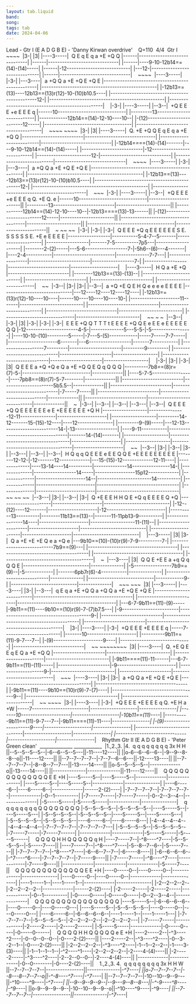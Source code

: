 ```yaml
---
layout: tab.liquid
band:
song:
tags: tab
date: 2024-04-06
---
```

Lead - Gtr I (E A D G B E) - 'Danny Kirwan overdrive'     Q=110  4/4   Gtr I                           ~~~~   |3-|    |3|  |----3-----|   Q  E    q E  q  a      +E   +Q   Q |------|------------------------------| |------|------------------------------| |------|----9-10-12b14==(14)-(14)-----| |------|-12---------------------------| |---12-|------------------------------| |------|------------------------------|              ~~~~                |----3-----|    |-3-|   |---3----|    a      +Q   Q  a      +E   +Q   E  +Q        E |-------------------------------------------------| |-------------------------------------------------| |-12b13==(13)----12b13==(13)r(12)-10-(10)b10.5----| |----------------------------------------------12-| |-------------------------------------------------| |-------------------------------------------------|       |-3-|  |----3-----|   |--3--|    +Q   E  E  E      +e   E  E  E  q |------10-----------------------------| |---------13--------------------------| |------------12b14==(14)-12-10----10--| |-(12)-------------------------12-----| |-------------------------------------| |-------------------------------------|                ~~~~                             ~~~~                       |3-|    |3|  |----3-----|    Q.       +E   +Q   Q  E    q E  q  a      +E   +Q   Q |--------------------------|------------------------------| |--------------------------|------------------------------| |-12b14====(14)-(14)-------|----9-10-12b14==(14)-(14)-----| |--------------------------|-12---------------------------| |-----------------------12-|------------------------------| |--------------------------|------------------------------|              ~~~~                |----3-----|    |-3-|   |---3----|    a      +Q   Q  a      +E   +Q   E  +Q        E |-------------------------------------------------| |-------------------------------------------------| |-12b13==(13)----12b13==(13)r(12)-10-(10)b10.5----| |----------------------------------------------12-| |-------------------------------------------------| |-------------------------------------------------|                                                          ~~~     |-3-|  |----3-----|   |--3--|    +Q   E  E  E      +e   E  E  E  q     Q.       +E   Q.   e |------10-----------------------------|-----------------------|| |---------13--------------------------|-----------------------|| |------------12b14==(14)-12-10----10--|-12b13====(13)-13------|| |-(12)-------------------------12-----|-----------------------|| |-------------------------------------|-----------------------|| |-------------------------------------|-----------------------||            ~                         ~~             ~~      |-3-|           |-3-| |-3-|   Q  E E E +Q   q    E E E E E E S E. S S S S   S E. +E  e E E E E |------------------|-----------5-4-7--5-------|--------------------| |------------------|-------7-5----------7p5---|--------------------| |--------2-(2)-----|---5-6------------------7-|-5h6--(6)---4-------| |----2-4-----------|--------------------------|--------------7-7---| |------------------|--------------------------|------------------7-| |------------------|--------------------------|--------------------|          |----3-----|   H    Q  a      +E   +Q |--------------------------| |--------12b13==(13)-(13)--| |--------------------------| |--------------------------| |--------------------------| |--------------------------|                             ~~            |-3--|   |3-|         |3-|              |--3--|    a      +Q   +E   Q  E  H      Q  e  e  e  e  E  E  E  E |------------------------------|---12----12----12----12----| |-12b13==(13)r(12)-10----10----|------10----10----10----10-| |---------------------11-------|---------------------------| |------------------------------|---------------------------| |------------------------------|---------------------------| |------------------------------|---------------------------|            ~~                         ~                              ~    |--3--|                      |-3-|      |3| |-3-|   |-3-| |-3-|    E  E  E  +Q   Q  T T T t E   E E E +Q   Q E e E E   e E E E E E Q  Q |-12----------------------4-5-|--------------5---5-5-|-5-----------------| |----10-10-(10)---------5-----|-7---5-(5)------------|-----7-----7-7-----| |---------------------6-------|---6------------------|-------7-----------| |-------------------7---------|----------------------|---------9---------| |-----------------------------|----------------------|-------------------| |-----------------------------|----------------------|-------------------|        |-3-|            |3-|             |-3-|  |3|   Q  E E E a    +Q   +Q  e   Q  a     +E  +Q  Q E Q        q  Q  Q  Q |----------7b8==(8)r=(7)-5-|-----------------------------|-------------|| |----5-7-5-----------------|----7pb8==(8)r(7)-5-7--------|-------------|| |--------------------------|----------------------5b5.5--|-------------|| |--------------------------|-----------------------------|-7-----7-----|| |--------------------------|-----------------------------|-------------|| |--------------------------|-----------------------------|-------------||             ~      |-3--|           |--3--|  |--3--|         |--3---|    |--3--|   Q  E  E E +Q   Q    E  E  E  E  E  E  e  E  +E   E  E    E  E  E  +Q   H |-------------------|---------------12-11---------------|---------------------| |-------------------|---------14-12-------15-(15)-12----|----12---------------| |---------9-(9)-----|---12-13------------------------14-|-13------------------| |----9-11-----------|-----------------------------------|-------14-(14)-------| |-------------------|-----------------------------------|---------------------| |-------------------|-----------------------------------|---------------------|                                         ~~        |--3--|    |3-|        |-3--|       |3-|   |--3---|  |--3--|  |--3--|   H    Q  q  q    Q  E  E  E  e E  E  Q    Q  E  +E   E  E  E  E  E  E  E  E |--------12-12-|-12-------12-------------|---15-(15)-12-------------12-11----| |--------------|----13-14----14----------|--------------14----------------14-| |--------------|------------------14-----|-----------------15p12-------------| |--------------|---------------------14--|-----------------------14----------| |--------------|-------------------------|-----------------------------------| |--------------|-------------------------|-----------------------------------|      ~~             ~~                                              ~~         |--3---|              |3-|                 |--3--|     |3-|    Q   +E   E  E  H      H    Q  E      +Q      q  E  E  E     E  Q  +Q |----------------------|---------------------|----------------------------| |-12--(12)----12-------|---------------------|-12-------------------------| |----------13----------|--------11b13==(13)--|-------11-11pb13-9----------| |----------------14----|---------------------|-------------------11-(11)--| |----------------------|---------------------|----------------------------| |----------------------|---------------------|----------------------------|     |---3-----|           |3|       |3-|   Q a      +E   +E  +E  Q e a    +Q  e |---9b10==(10)-(10)r(9)-7-9----------7-| |---------------------------7b9==(9)---| |--------------------------------------| |--------------------------------------| |--------------------------------------| |--------------------------------------|                                  ~         |---3----|                      |3|   Q  Q  E    +E  E a    +q     Q  q  Q  Q E |----------------------------|--------------| |-5----------------7b9==(9)--|-5------------| |-------6pb7r(6)-4-----------|--------------| |----------------------------|--------------| |----------------------------|------------9-| |----------------------------|--------------|                   ~~~                  ~~~   |3| |---3-----|                        |----3----|   |3-|  |--3---|   q E q a      +E  +Q   Q    a      +Q   Q a      +E  +Q  E +Q      E |--------------------------|------------------------------------------| |--------------------------|------------------------------------------| |---6-7-9b11==(11)-(9)-----|-9b11==(11)----9b10==(10)r(9)-7-(7)b7.5---| |-9------------------------|----------------------------------------9-| |--------------------------|------------------------------------------| |--------------------------|------------------------------------------|      |3-|  |----3----|  |-3-|   +Q  E  E E      +E  E E E q |-----7------------------------| |-------10---------------------| |----------9b11==(11)-9-7---7--| |-(9)---------------------9----| |------------------------------| |------------------------------|                   ~~                     ~~~~~~~~                          |3| |----3----|   Q.       +E   Q  E E   q E Q a      +E   +Q   Q |----------------------|---------------------------| |----------------------|---------------------------| |-9b11====(11)-11------|---6-7-9b11==(11)-(11)-----| |----------------------|-9-------------------------| |--------------------9-|---------------------------| |----------------------|---------------------------|             ~~~               |----3----|   |3-|  |3-|   a      +Q   Q a      +E  +Q  E +Q  E |---------------------------------------| |---------------------------------------| |-9b11==(11)----9b10==(10)r(9)-7-(7)----| |------------------------------------9--| |---------------------------------------| |---------------------------------------|                                                  ~~              ~~~~    |3-|  |----3----|  |-3-|   +Q  E  E E      +E  E E E q    Q.       +E   H       a      +W |-----7------------------------|--------------------|----------------*| |-------10---------------------|--------------------|-10b11==(11)----*| |----------9b11==(11)-9-7---7--|-9b11====(11)-11----|----------------*| |-(9)---------------------9----|--------------------|----------------*| |------------------------------|--------------------|----------------*| |------------------------------|--------------------|----------------*|      Rhythm  Gtr II (E A D G B E) - 'Peter Green clean'                  ______________   ____________                 |1.,2.,3.         |4.     q  q  q  q    q  q  q  q   3x  H     H ||--5--5--5--5--|-6--6--5--5---||-11----12----|| ||o-6--6--6--6--|-9--9--8--8--o||-11----12----|| ||--7--7--7--7--|-7--7--6--6---||-12----13----|| ||--7--7--7--7--|-8--8--7--7---||-13----14----|| ||o-5--5--5--5--|-------------o||-13----14----|| ||--------------|--------------||-11----12----||     Q  Q  Q  Q    Q  Q  Q  Q    Q  Q  Q  Q    Q  E E +H |----5-----5--|----5-----5--|-------------|---------------| |----5-----5--|----5-----5--|-------------|---------------| |----6-----6--|----6-----6--|-------------|------2-(2)----| |-7--7--7--7--|-7--7--7--7--|-------------|-0--1----------| |-7-----7-----|-7-----7-----|-0--2--3--4--|---------------| |-5-----5-----|-5-----5-----|-------------|---------------|     q  q  q  q    q  q  q  q    Q  Q  Q  Q    Q  Q  Q  Q |-5--5--5--5--|-5--5--5--5--|----5-----5--|----5-----5---| |-5--5--5--5--|-5--5--5--5--|----5-----5--|----5-----5---| |-5--5--5--5--|-5--5--5--5--|----6-----6--|----6-----6---| |-4--4--4--4--|-4--4--4--4--|-7--7--7--7--|-7--7--7--7---| |-5--5--5--5--|-5--5--5--5--|-7-----7-----|-7-----7------| |-------------|-------------|-5-----5-----|-5-----5------|     Q  Q  Q  Q     H     H      Q  Q  Q  Q    Q  q  H |----7-----7--|-^8----^7----|-5--5--5--5--|-5-----7----|| |----7-----7--|-^8----^7----|-5--8--7--6--|-5-----7----|| |-7--7--7--7--|-^8----^7----|-6--6--7--7--|-6-----8----|| |-6--6--6--6--|-^7----^6----|-7--7--7--7--|-7-----9----|| |-7-----7-----|-^8----^7----|-------------|-7-----9----|| |-------------|-------------|-------------|-5-----7----||     Q  Q  Q  Q    Q  Q  Q  Q    Q  Q  Q  Q    Q  E E +H |----0-----0--|----0-----0--|-------------|---------------| |----0-----0--|----0-----0--|-------------|---------------| |----1-----1--|----1-----1--|-------------|---------------| |-2--2--2--2--|-2--2--2--2--|-------------|------2-(2)----| |-2-----2-----|-2-----2-----|-------------|-0--1----------| |-0-----0-----|-0-----0-----|-0--2--3--4--|---------------|     Q  Q  Q  Q    Q  Q  Q  Q    Q  Q  Q  Q    Q  Q  Q  Q |----5-----5--|-6--6--6--6--|----0-----0--|----0-----0---| |----5-----5--|-5--5--5--5--|----0-----0--|----0-----0---| |----6-----6--|-6--6--6--6--|----1-----1--|----1-----1---| |-7--7--7--7--|-5--5--5--5--|-2--2--2--2--|-2--2--2--2---| |-7-----7-----|-------------|-2-----2-----|-2-----2------| |-5-----5-----|-------------|-0-----0-----|-0-----0------|     Q  Q  Q  Q     H     H      Q  Q  Q  Q    Q  e E +H |----2-----2--|-^3----^2----|-0--0--0--0--|-0----2-(2)----|| |----2-----2--|-^3----^2----|-0--3--2--1--|-0----2-(2)----|| |-2--2--2--2--|-^3----^2----|-1--1--2--2--|-1----3-(3)----|| |-1--1--1--1--|-^2----^1----|-2--2--2--2--|-2----4-(4)----|| |-2-----2-----|-^3----^2----|-2--2--0--0--|-2----4-(4)----|| |-------------|-------------|-0--0--------|-0----2-(2)----||                    1.,2.,3.           4.     q  q  q  q     q   q  q  q   3x   H     H       W ||--7--7--7--7--|----------------||--------------|-^7----*| ||o-7--7--7--7--|--8---8--7--7--o||-^-8----^7----|-^7----*| ||--7--7--7--7--|-10--10--9--9---||-^10----^9----|-^7----*| ||--9--9--9--9--|--9---9--8--8---||-^-9----^8----|-^9----*| ||o-9--9--9--9--|-10--10--9--9--o||-^10----^9----|-^9----*| ||--7--7--7--7--|----------------||--------------|-^7----*|

